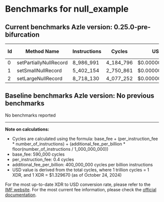 # Benchmarks for null_example

## Current benchmarks Azle version: 0.25.0-pre-bifurcation

| Id  | Method Name            | Instructions | Cycles    | USD           | USD/Million Calls |
| --- | ---------------------- | ------------ | --------- | ------------- | ----------------- |
| 0   | setPartiallyNullRecord | 8_986_991    | 4_184_796 | $0.0000055644 | $5.56             |
| 1   | setSmallNullRecord     | 5_402_154    | 2_750_861 | $0.0000036577 | $3.65             |
| 2   | setLargeNullRecord     | 8_718_130    | 4_077_252 | $0.0000054214 | $5.42             |

## Baseline benchmarks Azle version: No previous benchmarks

No benchmarks reported

---

**Note on calculations:**

-   Cycles are calculated using the formula: base_fee + (per_instruction_fee \* number_of_instructions) + (additional_fee_per_billion \* floor(number_of_instructions / 1_000_000_000))
-   base_fee: 590_000 cycles
-   per_instruction_fee: 0.4 cycles
-   additional_fee_per_billion: 400_000_000 cycles per billion instructions
-   USD value is derived from the total cycles, where 1 trillion cycles = 1 XDR, and 1 XDR = $1.329670 (as of October 24, 2024)

For the most up-to-date XDR to USD conversion rate, please refer to the [IMF website](https://www.imf.org/external/np/fin/data/rms_sdrv.aspx).
For the most current fee information, please check the [official documentation](https://internetcomputer.org/docs/current/developer-docs/gas-cost#execution).
